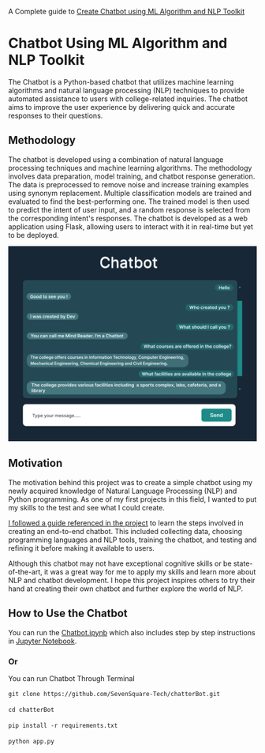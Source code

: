 A Complete guide to [Create Chatbot using ML Algorithm and NLP Toolkit](https://www.sevensquaretech.com/build-chatbot-nlp-python-github-project/)

# Chatbot Using ML Algorithm and NLP Toolkit

The Chatbot is a Python-based chatbot that utilizes machine learning algorithms and natural language processing (NLP) techniques to provide automated assistance to users with college-related inquiries. The chatbot aims to improve the user experience by delivering quick and accurate responses to their questions.

## Methodology

The chatbot is developed using a combination of natural language processing techniques and machine learning algorithms. The methodology involves data preparation, model training, and chatbot response generation. The data is preprocessed to remove noise and increase training examples using synonym replacement. Multiple classification models are trained and evaluated to find the best-performing one. The trained model is then used to predict the intent of user input, and a random response is selected from the corresponding intent's responses. The chatbot is developed as a web application using Flask, allowing users to interact with it in real-time but yet to be deployed.

![Screenshot (87)](./1.png)

## Motivation

The motivation behind this project was to create a simple chatbot using my newly acquired knowledge of Natural Language Processing (NLP) and Python programming. As one of my first projects in this field, I wanted to put my skills to the test and see what I could create.

[I followed a guide referenced in the project](https://thecleverprogrammer.com/2023/03/27/end-to-end-chatbot-using-python/) to learn the steps involved in creating an end-to-end chatbot. This included collecting data, choosing programming languages and NLP tools, training the chatbot, and testing and refining it before making it available to users.

Although this chatbot may not have exceptional cognitive skills or be state-of-the-art, it was a great way for me to apply my skills and learn more about NLP and chatbot development. I hope this project inspires others to try their hand at creating their own chatbot and further explore the world of NLP.

## How to Use the Chatbot

You can run the [Chatbot.ipynb](./College-Chatbot.ipynb) which also includes step by step instructions in [Jupyter Notebook](https://www.geeksforgeeks.org/how-to-install-jupyter-notebook-in-windows/).

### Or

You can run Chatbot Through Terminal

```
git clone https://github.com/SevenSquare-Tech/chatterBot.git

cd chatterBot

pip install -r requirements.txt

python app.py
```

